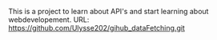 This is a project to learn about API's and start learning about webdevelopement.
URL: https://github.com/Ulysse202/gihub_dataFetching.git
